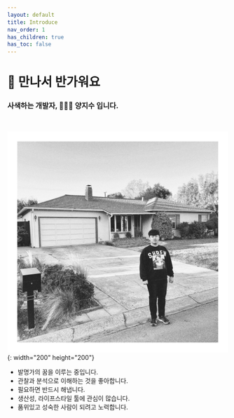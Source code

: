 ```yaml
---
layout: default
title: Introduce
nav_order: 1
has_children: true
has_toc: false
---
```



# 👋 만나서 반가워요

### 사색하는 개발자, 🧑🏻‍💻 양지수 입니다.

<br>

![caption](./assets/profile.jpeg){: width="200" height="200"}

- 발명가의 꿈을 이루는 중입니다.
- 관찰과 분석으로 이해하는 것을 좋아합니다.
- 필요하면 반드시 해냅니다.
- 생산성, 라이프스타일 툴에 관심이 많습니다.
- 품위있고 성숙한 사람이 되려고 노력합니다.
